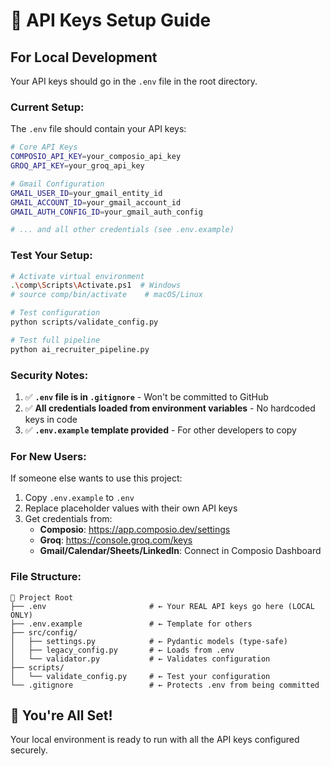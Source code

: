 # 🔑 API Keys Setup Guide

## For Local Development

Your API keys should go in the `.env` file in the root directory.

### Current Setup:

The `.env` file should contain your API keys:

```bash
# Core API Keys
COMPOSIO_API_KEY=your_composio_api_key
GROQ_API_KEY=your_groq_api_key

# Gmail Configuration
GMAIL_USER_ID=your_gmail_entity_id
GMAIL_ACCOUNT_ID=your_gmail_account_id
GMAIL_AUTH_CONFIG_ID=your_gmail_auth_config

# ... and all other credentials (see .env.example)
```

### Test Your Setup:

```bash
# Activate virtual environment
.\comp\Scripts\Activate.ps1  # Windows
# source comp/bin/activate    # macOS/Linux

# Test configuration
python scripts/validate_config.py

# Test full pipeline
python ai_recruiter_pipeline.py
```

### Security Notes:

1. ✅ **`.env` file is in `.gitignore`** - Won't be committed to GitHub
2. ✅ **All credentials loaded from environment variables** - No hardcoded keys in code
3. ✅ **`.env.example` template provided** - For other developers to copy

### For New Users:

If someone else wants to use this project:

1. Copy `.env.example` to `.env`
2. Replace placeholder values with their own API keys
3. Get credentials from:
   - **Composio**: https://app.composio.dev/settings
   - **Groq**: https://console.groq.com/keys
   - **Gmail/Calendar/Sheets/LinkedIn**: Connect in Composio Dashboard

### File Structure:

```
📁 Project Root
├── .env                       # ← Your REAL API keys go here (LOCAL ONLY)
├── .env.example               # ← Template for others
├── src/config/
│   ├── settings.py            # ← Pydantic models (type-safe)
│   ├── legacy_config.py       # ← Loads from .env
│   └── validator.py           # ← Validates configuration
├── scripts/
│   └── validate_config.py     # ← Test your configuration
└── .gitignore                 # ← Protects .env from being committed
```

## 🚀 You're All Set!

Your local environment is ready to run with all the API keys configured securely.